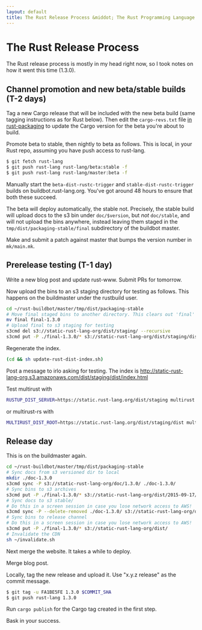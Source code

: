 ```yaml
---
layout: default
title: The Rust Release Process &middot; The Rust Programming Language
---
```


# The Rust Release Process

The Rust release process is mostly in my head right now, so I took notes on how it went this time (1.3.0).

## Channel promotion and new beta/stable builds (T-2 days)

Tag a new Cargo release that will be included with the new beta build (same tagging instructions as for Rust below). Then edit the `cargo-revs.txt` file [in rust-packaging](https://github.com/rust-lang/rust-packaging) to update the Cargo version for the beta you're about to build.

Promote beta to stable, then nightly to beta as follows.
This is local, in your Rust repo, assuming you have push access to rust-lang. 

```sh
$ git fetch rust-lang
$ git push rust-lang rust-lang/beta:stable -f
$ git push rust-lang rust-lang/master:beta -f
```

Manually start the `beta-dist-rustc-trigger` and `stable-dist-rustc-trigger` builds on buildbot.rust-lang.org.
You've got around 48 hours to ensure that both these succeed.

The beta will deploy automatically, the stable not. Precisely, the stable build will upload docs to
the s3 bin under `doc/$version`, but *not* `doc/stable`, and will not upload the bins anywhere,
instead leaving them staged in the `tmp/dist/packaging-stable/final` subdirectory of the buildbot master.

Make and submit a patch against master that bumps the version number in `mk/main.mk`.

## Prerelease testing (T-1 day)

Write a new blog post and update rust-www. Submit PRs for tomorrow.

Now upload the bins to an s3 staging directory for testing as follows.
This happens on the buildmaster under the rustbuild user.

```sh
cd ~/rust-buildbot/master/tmp/dist/packaging-stable
# Move final staged bins to another directory. This clears out 'final' for the next release.
mv final final-1.3.0
# Upload final to s3 staging for testing
s3cmd del s3://static-rust-lang-org/dist/staging/ --recursive
s3cmd put -P ./final-1.3.0/* s3://static-rust-lang-org/dist/staging/dist/
```

Regenerate the index.

```sh
(cd && sh update-rust-dist-index.sh)
```

Post a message to irlo asking for testing. The index is http://static-rust-lang-org.s3.amazonaws.com/dist/staging/dist/index.html

Test multirust with

```sh
RUSTUP_DIST_SERVER=https://static.rust-lang.org/dist/staging multirust update stable
```

or multirust-rs with

```sh
MULTIRUST_DIST_ROOT=https://static.rust-lang.org/dist/staging/dist multirust update stable
```

## Release day

This is on the buildmaster again.

```sh
cd ~/rust-buildbot/master/tmp/dist/packaging-stable
# Sync docs from s3 versioned dir to local
mkdir ./doc-1.3.0
s3cmd sync -P s3://static-rust-lang-org/doc/1.3.0/ ./doc-1.3.0/
# Sync bins to s3 archives
s3cmd put -P ./final-1.3.0/* s3://static-rust-lang-org/dist/2015-09-17/
# Sync docs to s3 stable/
# Do this in a screen session in case you lose network access to AWS!
s3cmd sync -P --delete-removed ./doc-1.3.0/ s3://static-rust-lang-org/doc/stable/
# Sync bins to release channel
# Do this in a screen session in case you lose network access to AWS!
s3cmd put -P ./final-1.3.0/* s3://static-rust-lang-org/dist/
# Invalidate the CDN
sh ~/invalidate.sh
```

Next merge the website. It takes a while to deploy.

Merge blog post.

Locally, tag the new release and upload it. Use "x.y.z release" as the commit message.

```sh
$ git tag -u FA1BE5FE 1.3.0 $COMMIT_SHA
$ git push rust-lang 1.3.0
```

Run `cargo publish` for the Cargo tag created in the first step.

Bask in your success.
